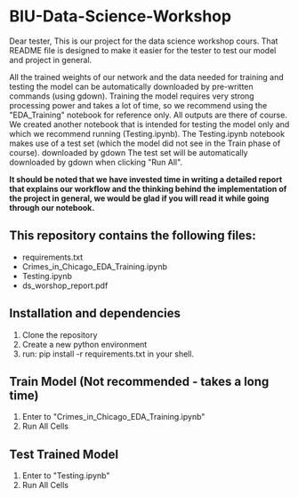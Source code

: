# BIU-Data-Science-Workshop

Dear tester,
This is our project for the data science workshop cours.
That README file is designed to make it easier for the tester to test our model and project in general.

All the trained weights of our network and the data needed for training and testing the model can be automatically downloaded by pre-written commands (using gdown).
Training the model requires very strong processing power and takes a lot of time, so we recommend using the "EDA_Training" notebook for reference only. All outputs are there of course.
We created another notebook that is intended for testing the model only and which we recommend running (Testing.ipynb).
The Testing.ipynb notebook makes use of a test set (which the model did not see in the Train phase of course).  downloaded by gdown 
The test set will be automatically downloaded by gdown when clicking "Run All".

<b>It should be noted that we have invested time in writing a detailed report that explains our workflow and the thinking behind the implementation of the project in general, we would be glad if you will read it while going through our notebook.</b>


## This repository contains the following files:
- requirements.txt
- Crimes_in_Chicago_EDA_Training.ipynb
- Testing.ipynb
- ds_worshop_report.pdf

## Installation and dependencies
1. Clone the repository
2. Create a new python environment
3. run: pip install -r requirements.txt in your shell.

## Train Model (Not recommended - takes a long time)
1. Enter to "Crimes_in_Chicago_EDA_Training.ipynb"
2. Run All Cells

## Test Trained Model
1. Enter to "Testing.ipynb"
2. Run All Cells
